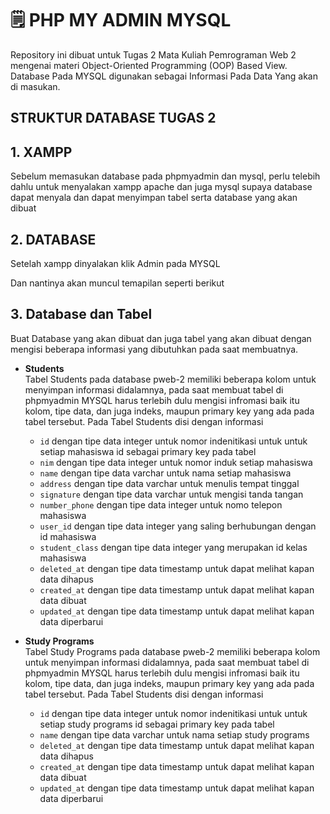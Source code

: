 <h1>🗒️ PHP MY ADMIN MYSQL</h1>

Repository ini dibuat untuk Tugas 2 Mata Kuliah Pemrograman Web 2 mengenai materi Object-Oriented Programming (OOP) Based View.<br>
Database Pada MYSQL digunakan sebagai Informasi Pada Data Yang akan di masukan.
## STRUKTUR DATABASE TUGAS 2
## 1. XAMPP 
Sebelum memasukan database pada phpmyadmin dan mysql, perlu telebih dahlu untuk menyalakan xampp apache dan juga mysql supaya database dapat menyala dan dapat menyimpan tabel serta database yang akan dibuat

## 2. DATABASE
Setelah xampp dinyalakan klik Admin pada MYSQL 



Dan nantinya akan muncul temapilan seperti berikut



## 3. Database dan Tabel 
Buat Database yang akan dibuat dan juga tabel yang akan dibuat dengan mengisi beberapa informasi yang dibutuhkan pada saat membuatnya.
- <b>Students</b><br>
  Tabel Students pada database pweb-2 memiliki beberapa kolom untuk menyimpan informasi didalamnya, pada saat membuat tabel di phpmyadmin MYSQL harus terlebih dulu mengisi infromasi baik itu kolom, tipe data, dan juga indeks, maupun primary key yang ada pada tabel tersebut. Pada Tabel Students disi dengan informasi
  - ``id`` dengan tipe data integer untuk nomor indenitikasi untuk untuk setiap mahasiswa id sebagai primary key pada tabel
  - ``nim`` dengan tipe data integer untuk nomor induk setiap mahasiswa
  - ``name`` dengan tipe data varchar untuk nama setiap mahasiswa
  - ``address`` dengan tipe data varchar untuk menulis tempat tinggal
  - ``signature`` dengan tipe data varchar untuk mengisi tanda tangan
  - ``number_phone`` dengan tipe data integer untuk nomo telepon mahasiswa
  - ``user_id`` dengan tipe data integer yang saling berhubungan dengan id mahasiswa
  - ``student_class`` dengan tipe data integer yang merupakan id kelas mahasiswa
  - ``deleted_at`` dengan tipe data timestamp untuk dapat melihat kapan data dihapus
  - ``created_at`` dengan tipe data timestamp untuk dapat melihat kapan data dibuat
  - ``updated_at`` dengan tipe data timestamp untuk dapat melihat kapan data diperbarui

- <b>Study Programs</b><br>
Tabel Study Programs pada database pweb-2 memiliki beberapa kolom untuk menyimpan informasi didalamnya, pada saat membuat tabel di phpmyadmin MYSQL harus terlebih dulu mengisi infromasi baik itu kolom, tipe data, dan juga indeks, maupun primary key yang ada pada tabel tersebut. Pada Tabel Students disi dengan informasi
  - ``id`` dengan tipe data integer untuk nomor indenitikasi untuk untuk setiap study programs id sebagai primary key pada tabel
  - ``name`` dengan tipe data varchar untuk nama setiap study programs
  - ``deleted_at`` dengan tipe data timestamp untuk dapat melihat kapan data dihapus
  - ``created_at`` dengan tipe data timestamp untuk dapat melihat kapan data dibuat
  - ``updated_at`` dengan tipe data timestamp untuk dapat melihat kapan data diperbarui
